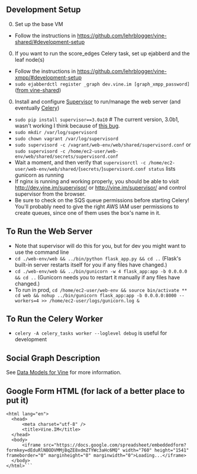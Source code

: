 Development Setup
-----------------
0. Set up the base VM
  * Follow the instructions in https://github.com/lehrblogger/vine-shared/#development-setup
0. If you want to run the score_edges Celery task, set up ejabberd and the leaf node(s)
  * Follow the instructions in https://github.com/lehrblogger/vine-xmpp/#development-setup
  * `sudo ejabberdctl register _graph dev.vine.im [graph_xmpp_password]` ([from vine-shared](https://github.com/lehrblogger/vine-shared/blob/master/env_vars.py#L15))
0. Install and configure [Supervisor](http://supervisord.org/) to run/manage the web server (and eventually [Celery](http://celeryproject.org/))
  * `sudo pip install supervisor==3.0a10` # The current version, 3.0b1, wasn't working I think because of [this bug](https://github.com/Supervisor/supervisor/issues/121).
  * `sudo mkdir /var/log/supervisord`
  * `sudo chown vagrant /var/log/supervisord`
  * `sudo supervisord -c /vagrant/web-env/web/shared/supervisord.conf` or `sudo supervisord -c /home/ec2-user/web-env/web/shared/secrets/supervisord.conf`
  * Wait a moment, and then verify that `supervisorctl -c /home/ec2-user/web-env/web/shared/`(`secrets/`)`supervisord.conf status` lists gunicorn as running
  * If nginx is running and working properly, you should be able to visit http://dev.vine.im/supervisor/ or http://vine.im/supervisor/ and control supervisor from the browser.
  * Be sure to check on the SQS queue permissions before starting Celery! You'll probably need to give the right AWS IAM user permissions to create queues, since one of them uses the box's name in it.

To Run the Web Server
---------------------
  * Note that supervisor will do this for you, but for dev you might want to use the command line
  * `cd ./web-env/web && ../bin/python flask_app.py && cd ..` (Flask's built-in server restarts itself for you if any files have changed.)
  * `cd ./web-env/web && ../bin/gunicorn -w 4 flask_app:app -b 0.0.0.0 && cd ..` (Gunicorn needs you to restart it manually if any files have changed.)
  * To run in prod, `cd /home/ec2-user/web-env && source bin/activate ** cd web && nohup ../bin/gunicorn flask_app:app -b 0.0.0.0:8000 --workers=4 >> /home/ec2-user/logs/gunicorn.log &`

To Run the Celery Worker
------------------------
  * `celery -A celery_tasks worker --loglevel debug` is useful for development

Social Graph Description
------------------------
See [Data Models for Vine](https://docs.google.com/document/d/1MVF3_4WhT9_3okjllc4f9tfV9scTDVJ2bn8ilk1cJkU/edit) for more information.

Google Form HTML (for lack of a better place to put it)
-------------------------------------------------------
  ```<!DOCTYPE html>
  <html lang="en">
  	<head>
  		<meta charset="utf-8" />
  		<title>Vine.IM</title>
  	</head>
  	<body>
  		<iframe src="https://docs.google.com/spreadsheet/embeddedform?formkey=dEduRlNBODVMMjBqZE8xdmZTYWc3aHc6MQ" width="760" height="1541" frameborder="0" marginheight="0" marginwidth="0">Loading...</iframe>
  	</body>
  </html>```
